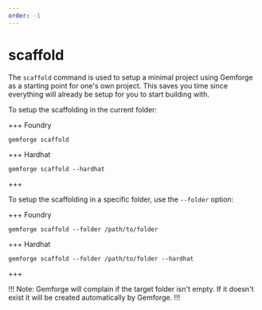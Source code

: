 ```yaml
---
order: -1
---
```


# scaffold

The `scaffold` command is used to setup a minimal project using Gemforge as a starting point for one's own project. This saves you time since everything will already be setup for you to start building with.

To setup the scaffolding in the current folder:

+++ Foundry
```shell
gemforge scaffold 
```
+++ Hardhat
```shell
gemforge scaffold --hardhat
```
+++

To setup the scaffolding in a specific folder, use the `--folder` option:

+++ Foundry
```shell
gemforge scaffold --folder /path/to/folder
```
+++ Hardhat
```shell
gemforge scaffold --folder /path/to/folder --hardhat
```
+++


!!!
Note: Gemforge will complain if the target folder isn't empty. If it doesn't exist it will be created automatically by Gemforge.
!!!
